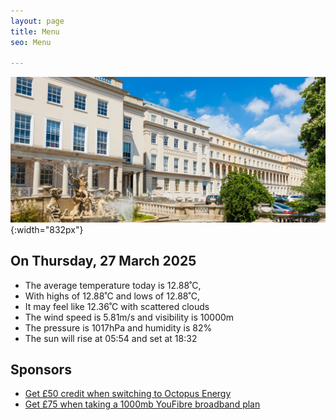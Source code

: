 ```yaml
---
layout: page
title: Menu
seo: Menu

---
```


![Logo](/images/logo.jpg){:width="832px"}


<!-- weather_marker starts -->
## On Thursday, 27 March 2025

- The average temperature today is 12.88˚C,
- With highs of 12.88˚C and lows of 12.88˚C,
- It may feel like 12.36˚C with scattered clouds
- The wind speed is 5.81m/s and visibility is 10000m
- The pressure is 1017hPa and humidity is 82%
- The sun will rise at 05:54 and set at 18:32

<!-- weather_marker ends -->


## Sponsors

- [Get £50 credit when switching to Octopus Energy](https://bit.ly/3oD1nnS)
- [Get £75 when taking a 1000mb YouFibre broadband plan](https://aklam.io/91zWhU?)

